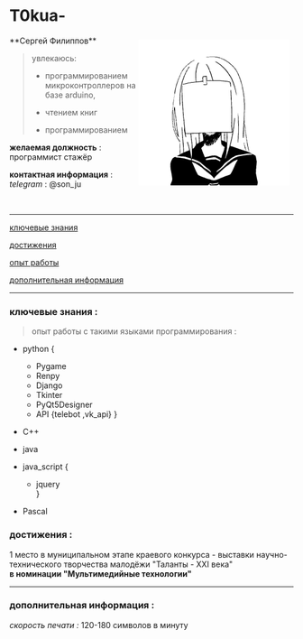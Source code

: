 <style>
img {
    display: block;
    float:right;
    margin: 7px 7px 7px 0px;
}
</style>

# T0kua-
<img src="image/face.png"/>
**Cергей Филиппов**

> увлекаюсь:
> 
> *  программированием микроконтроллеров на базе arduino,
>
> *  чтением книг
>
> * программированием 



**желаемая должность** :  
программист стажёр


**контактная информация** :  
*telegram* : @son_ju


<br>


---

[ключевые знания](https://github.com/T0kua#%D0%BA%D0%BB%D1%8E%D1%87%D0%B5%D0%B2%D1%8B%D0%B5-%D0%B7%D0%BD%D0%B0%D0%BD%D0%B8%D1%8F-)

[достижения](https://github.com/T0kua#%D0%B4%D0%BE%D1%81%D1%82%D0%B8%D0%B6%D0%B5%D0%BD%D0%B8%D1%8F-)

[опыт работы]()

[дополнительная информация]()

---

### ключевые знания :

> опыт работы с такими языками программирования :

* python {
    * Pygame
    * Renpy
    * Django
    * Tkinter
    * PyQt5Designer
    * API {telebot ,vk_api} }

* C++  
* java  
* java_script {  
    * jquery  
}  
* Pascal  

### достижения :

1 место в муниципальном этапе краевого конкурса - выставки научно-технического творчества малодёжи "Таланты - ХХI века"  
**в номинации "Мультимедийные технологии"**

---

### дополнительная информация :  
*скорость печати :* 120-180 символов в минуту


